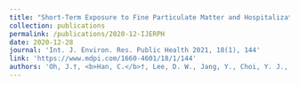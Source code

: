 ```yaml
---
title: "Short-Term Exposure to Fine Particulate Matter and Hospitalizations for Acute Lower Respiratory Infection in Korean Children: A Time-Series Study in Seven Metropolitan Cities"
collection: publications
permalink: /publications/2020-12-IJERPH
date: 2020-12-28
journal: 'Int. J. Environ. Res. Public Health 2021, 18(1), 144'
link: 'https://www.mdpi.com/1660-4601/18/1/144'
authors: 'Oh, J.†, <b>Han, C.</b>†, Lee, D. W., Jang, Y., Choi, Y. J., Bae, H. J., ... & Lim, Y. H. (2021).'
---
```

